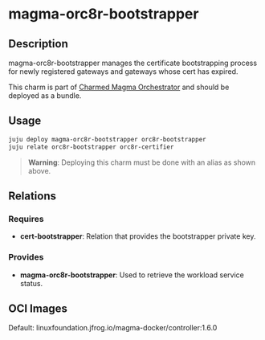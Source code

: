 # magma-orc8r-bootstrapper

## Description

magma-orc8r-bootstrapper manages the certificate bootstrapping process for newly registered 
gateways and gateways whose cert has expired.

This charm is part of [Charmed Magma Orchestrator](https://charmhub.io/magma-orc8r/) and should
be deployed as a bundle.

## Usage

```bash
juju deploy magma-orc8r-bootstrapper orc8r-bootstrapper
juju relate orc8r-bootstrapper orc8r-certifier
```

> **Warning**: Deploying this charm must be done with an alias as shown above.

## Relations

### Requires

- **cert-bootstrapper**: Relation that provides the bootstrapper private key.

### Provides

- **magma-orc8r-bootstrapper**: Used to retrieve the workload service status.

## OCI Images

Default: linuxfoundation.jfrog.io/magma-docker/controller:1.6.0

